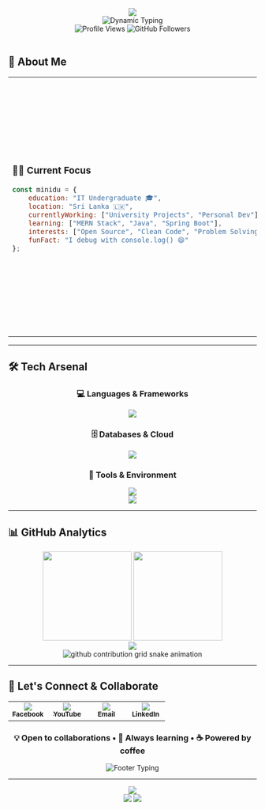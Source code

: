 <!-- ✨ Modern Hero Section -->
<div align="center">
  <img src="https://capsule-render.vercel.app/api?type=venom&color=gradient&customColorList=12&height=300&section=header&text=Minindu%20Madhawa&fontSize=50&fontColor=ffffff&animation=blinking&fontAlignY=40&desc=IT%20Undergraduate%20|%20Web%20Developer%20|%20Java%20Enthusiast%20from%20Sri%20Lanka&descSize=20&descAlignY=60" />
</div>

<div align="center">
  <img src="https://readme-typing-svg.demolab.com?font=JetBrains+Mono&size=28&duration=3000&pause=1000&color=6366F1&center=true&vCenter=true&width=600&height=80&lines=🚀+Full+Stack+Developer;🎓+IT+Undergraduate;☕+Java+%26+JavaScript+Expert;🌟+Building+Tomorrow's+Web" alt="Dynamic Typing" />
</div>

<div align="center">
  <img src="https://komarev.com/ghpvc/?username=minidumadhava&label=Profile%20Views&color=6366f1&style=for-the-badge" alt="Profile Views" />
  <img src="https://img.shields.io/github/followers/minidumadhava?label=Followers&style=for-the-badge&color=22d3ee&labelColor=1e293b" alt="GitHub Followers" />
</div>

<br>

## 🎯 About Me

<table>
<tr>
<td width="50%">

### 👨‍💻 **Current Focus**
```javascript
const minidu = {
    education: "IT Undergraduate 🎓",
    location: "Sri Lanka 🇱🇰",
    currentlyWorking: ["University Projects", "Personal Dev"],
    learning: ["MERN Stack", "Java", "Spring Boot"],
    interests: ["Open Source", "Clean Code", "Problem Solving"],
    funFact: "I debug with console.log() 😄"
};
```

</td>
<td width="50%">

### 🚀 **Quick Stats**
- 🌱 **Learning**: Advanced React & Spring Boot
- 👯 **Collaboration**: Open to exciting projects
- 💬 **Ask me about**: Java, JavaScript, Web Dev
- ⚡ **Fun fact**: Coffee-driven developer ☕
- 🎯 **Goal**: Building impactful applications

<div align="center">
  <img src="https://github-readme-stats.vercel.app/api/top-langs/?username=minidumadhava&layout=compact&theme=tokyonight&hide_border=true&bg_color=0D1117&title_color=6366f1&text_color=e2e8f0" width="100%" />
</div>

</td>
</tr>
</table>

---

## 🛠️ **Tech Arsenal**

<div align="center">

### **💻 Languages & Frameworks**
<img src="https://skillicons.dev/icons?i=java,js,typescript,python,cpp,php,react,nodejs,spring,express&theme=dark" />

### **🗄️ Databases & Cloud**
<img src="https://skillicons.dev/icons?i=mysql,mongodb,postgres,firebase,aws,docker&theme=dark" />

### **🔧 Tools & Environment**
<img src="https://skillicons.dev/icons?i=git,github,vscode,idea,postman,figma&theme=dark" />

</div>

<div align="center">
  <img src="https://github-readme-stats.vercel.app/api/wakatime?username=minidumadhava&theme=tokyonight&hide_border=true&bg_color=0D1117&title_color=6366f1&text_color=e2e8f0&icon_color=22d3ee" />
</div>

---

## 📊 **GitHub Analytics**

<div align="center">
  <img height="180em" src="https://github-readme-stats.vercel.app/api?username=minidumadhava&show_icons=true&theme=tokyonight&hide_border=true&bg_color=0D1117&title_color=6366f1&icon_color=22d3ee&text_color=e2e8f0&count_private=true" />
  <img height="180em" src="https://github-readme-streak-stats.herokuapp.com/?user=minidumadhava&theme=tokyonight&hide_border=true&background=0D1117&stroke=6366f1&ring=22d3ee&fire=22d3ee&currStreakLabel=e2e8f0" />
</div>

<div align="center">
  <img src="https://github-readme-activity-graph.vercel.app/graph?username=minidumadhava&bg_color=0D1117&color=6366f1&line=22d3ee&point=ffffff&area=true&hide_border=true&custom_title=Contribution%20Graph" />
</div>

<div align="center">
  <picture>
    <source media="(prefers-color-scheme: dark)" srcset="https://raw.githubusercontent.com/minidumadhava/minidumadhava/output/github-contribution-grid-snake-dark.svg">
    <source media="(prefers-color-scheme: light)" srcset="https://raw.githubusercontent.com/minidumadhava/minidumadhava/output/github-contribution-grid-snake.svg">
    <img alt="github contribution grid snake animation" src="https://raw.githubusercontent.com/minidumadhava/minidumadhava/output/github-contribution-grid-snake.svg">
  </picture>
</div>

---

## 🤝 **Let's Connect & Collaborate**

<div align="center">
  <table>
    <tr>
      <td align="center" width="25%">
        <a href="https://fb.com/minidu.madhava">
          <img src="https://img.shields.io/badge/Facebook-1877F2?style=for-the-badge&logo=facebook&logoColor=white&labelColor=1e293b" />
          <br><sub><b>Facebook</b></sub>
        </a>
      </td>
      <td align="center" width="25%">
        <a href="https://www.youtube.com/@minidu">
          <img src="https://img.shields.io/badge/YouTube-FF0000?style=for-the-badge&logo=youtube&logoColor=white&labelColor=1e293b" />
          <br><sub><b>YouTube</b></sub>
        </a>
      </td>
      <td align="center" width="25%">
        <a href="mailto:it23672314@my.sliit.lk">
          <img src="https://img.shields.io/badge/Gmail-D14836?style=for-the-badge&logo=gmail&logoColor=white&labelColor=1e293b" />
          <br><sub><b>Email</b></sub>
        </a>
      </td>
      <td align="center" width="25%">
        <a href="https://linkedin.com/in/minidumadhava">
          <img src="https://img.shields.io/badge/LinkedIn-0077B5?style=for-the-badge&logo=linkedin&logoColor=white&labelColor=1e293b" />
          <br><sub><b>LinkedIn</b></sub>
        </a>
      </td>
    </tr>
  </table>
</div>

<div align="center">
  <h3>💡 Open to collaborations • 🚀 Always learning • ☕ Powered by coffee</h3>
  <img src="https://readme-typing-svg.demolab.com?font=JetBrains+Mono&size=16&duration=4000&pause=1000&color=6366F1&center=true&vCenter=true&width=500&lines=Thanks+for+visiting+my+profile!+🙏;Let's+build+something+amazing+together!+✨;Feel+free+to+reach+out+anytime!+📬" alt="Footer Typing" />
</div>

---

<!-- ✨ Modern Footer Wave -->
<div align="center">
  <img src="https://capsule-render.vercel.app/api?type=waving&color=gradient&customColorList=12&height=150&section=footer&animation=fadeIn" />
</div>

<div align="center">
  <img src="https://forthebadge.com/images/badges/built-with-love.svg" />
  <img src="https://forthebadge.com/images/badges/powered-by-coffee.svg" />
</div>
